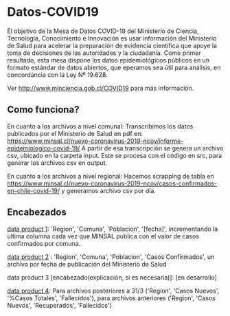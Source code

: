 # Datos-COVID19
El objetivo de la Mesa de Datos COVID-19 del Ministerio de Ciencia, Tecnología, Conocimiento e Innovación es usar información del Ministerio de Salud para acelerar la preparación de evidencia científica que apoye la toma de decisiones de las autoridades y la ciudadanía. Como primer resultado, esta mesa dispone los datos epidemiológicos públicos en un formato estándar de datos abiertos, que eperamos sea útil para análisis, en concordancia con la Ley Nº 19.628. 

Ver http://www.minciencia.gob.cl/COVID19 para más información.

## Como funciona?
En cuanto a los archivos a nivel comunal: Transcribimos los datos publicados por el Ministerio de Salud en pdf en:
https://www.minsal.cl/nuevo-coronavirus-2019-ncov/informe-epidemiologico-covid-19/
A partir de esa transcripción se genera un archivo csv, ubicado en la carpeta input.
Este se procesa con el código en src, para generar los archivos csv en output.

En cuanto a los archivos a nivel regional: Hacemos scrapping de tabla en https://www.minsal.cl/nuevo-coronavirus-2019-ncov/casos-confirmados-en-chile-covid-19/ y generamos archivo csv por día.

## Encabezados
[data product 1](output/producto1): 'Region', 'Comuna', 'Poblacion', '[fecha]', incrementando la ultima columna cada vez que MINSAL publica con el valor de casos confirmados por comuna. 

[data product 2](output/producto2) : 'Region', 'Comuna', 'Poblacion', 'Casos Confirmados', un archivo por fecha de publicación del Ministerio de Salud

data product 3 [encabezado(explicación, si es necesaria)]: [en desarrollo]


[data product 4](output/producto4):  Para archivos posteriores a 31/3 ('Region', 'Casos Nuevos', '%Casos Totales', 'Fallecidos'), para archivos anteriores ('Region', 'Casos Nuevos', 'Recuperados', 'Fallecidos') 
